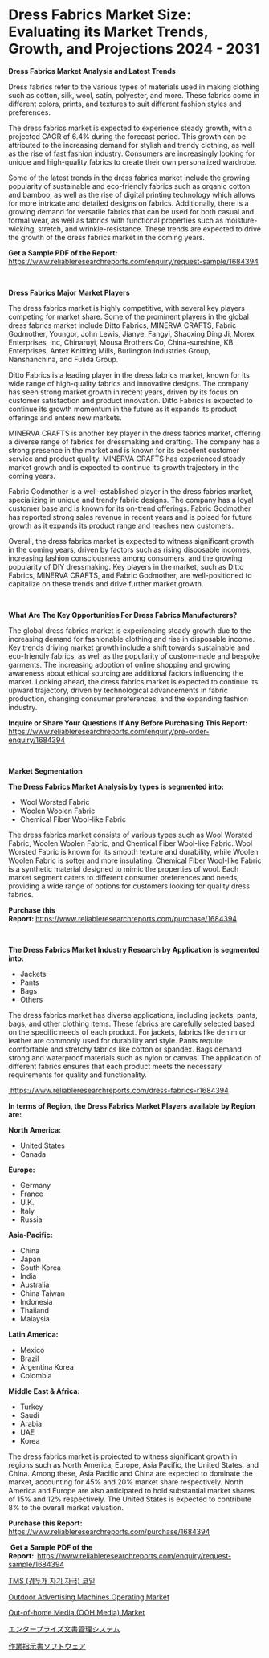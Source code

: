 <p><h1>Dress Fabrics Market Size: Evaluating its Market Trends, Growth, and Projections 2024 - 2031</h1></p><p><strong>Dress Fabrics Market Analysis and Latest Trends</strong></p>
<p><p>Dress fabrics refer to the various types of materials used in making clothing such as cotton, silk, wool, satin, polyester, and more. These fabrics come in different colors, prints, and textures to suit different fashion styles and preferences.</p><p>The dress fabrics market is expected to experience steady growth, with a projected CAGR of 6.4% during the forecast period. This growth can be attributed to the increasing demand for stylish and trendy clothing, as well as the rise of fast fashion industry. Consumers are increasingly looking for unique and high-quality fabrics to create their own personalized wardrobe.</p><p>Some of the latest trends in the dress fabrics market include the growing popularity of sustainable and eco-friendly fabrics such as organic cotton and bamboo, as well as the rise of digital printing technology which allows for more intricate and detailed designs on fabrics. Additionally, there is a growing demand for versatile fabrics that can be used for both casual and formal wear, as well as fabrics with functional properties such as moisture-wicking, stretch, and wrinkle-resistance. These trends are expected to drive the growth of the dress fabrics market in the coming years.</p></p>
<p><strong>Get a Sample PDF of the Report:&nbsp;</strong> <a href="https://www.reliableresearchreports.com/enquiry/request-sample/1684394">https://www.reliableresearchreports.com/enquiry/request-sample/1684394</a></p>
<p>&nbsp;</p>
<p><strong>Dress Fabrics Major Market Players</strong></p>
<p><p>The dress fabrics market is highly competitive, with several key players competing for market share. Some of the prominent players in the global dress fabrics market include Ditto Fabrics, MINERVA CRAFTS, Fabric Godmother, Youngor, John Lewis, Jianye, Fangyi, Shaoxing Ding Ji, Morex Enterprises, Inc, Chinaruyi, Mousa Brothers Co, China-sunshine, KB Enterprises, Antex Knitting Mills, Burlington Industries Group, Nanshanchina, and Fulida Group.</p><p>Ditto Fabrics is a leading player in the dress fabrics market, known for its wide range of high-quality fabrics and innovative designs. The company has seen strong market growth in recent years, driven by its focus on customer satisfaction and product innovation. Ditto Fabrics is expected to continue its growth momentum in the future as it expands its product offerings and enters new markets.</p><p>MINERVA CRAFTS is another key player in the dress fabrics market, offering a diverse range of fabrics for dressmaking and crafting. The company has a strong presence in the market and is known for its excellent customer service and product quality. MINERVA CRAFTS has experienced steady market growth and is expected to continue its growth trajectory in the coming years.</p><p>Fabric Godmother is a well-established player in the dress fabrics market, specializing in unique and trendy fabric designs. The company has a loyal customer base and is known for its on-trend offerings. Fabric Godmother has reported strong sales revenue in recent years and is poised for future growth as it expands its product range and reaches new customers.</p><p>Overall, the dress fabrics market is expected to witness significant growth in the coming years, driven by factors such as rising disposable incomes, increasing fashion consciousness among consumers, and the growing popularity of DIY dressmaking. Key players in the market, such as Ditto Fabrics, MINERVA CRAFTS, and Fabric Godmother, are well-positioned to capitalize on these trends and drive further market growth.</p></p>
<p>&nbsp;</p>
<p><strong>What Are The Key Opportunities For Dress Fabrics Manufacturers?</strong></p>
<p><p>The global dress fabrics market is experiencing steady growth due to the increasing demand for fashionable clothing and rise in disposable income. Key trends driving market growth include a shift towards sustainable and eco-friendly fabrics, as well as the popularity of custom-made and bespoke garments. The increasing adoption of online shopping and growing awareness about ethical sourcing are additional factors influencing the market. Looking ahead, the dress fabrics market is expected to continue its upward trajectory, driven by technological advancements in fabric production, changing consumer preferences, and the expanding fashion industry.</p></p>
<p><strong>Inquire or Share Your Questions If Any Before Purchasing This Report:</strong> <a href="https://www.reliableresearchreports.com/enquiry/pre-order-enquiry/1684394">https://www.reliableresearchreports.com/enquiry/pre-order-enquiry/1684394</a></p>
<p>&nbsp;</p>
<p><strong>Market Segmentation</strong></p>
<p><strong>The Dress Fabrics Market Analysis by types is segmented into:</strong></p>
<p><ul><li>Wool Worsted Fabric</li><li>Woolen Woolen Fabric</li><li>Chemical Fiber Wool-like Fabric</li></ul></p>
<p><p>The dress fabrics market consists of various types such as Wool Worsted Fabric, Woolen Woolen Fabric, and Chemical Fiber Wool-like Fabric. Wool Worsted Fabric is known for its smooth texture and durability, while Woolen Woolen Fabric is softer and more insulating. Chemical Fiber Wool-like Fabric is a synthetic material designed to mimic the properties of wool. Each market segment caters to different consumer preferences and needs, providing a wide range of options for customers looking for quality dress fabrics.</p></p>
<p><strong>Purchase this Report:&nbsp;</strong><a href="https://www.reliableresearchreports.com/purchase/1684394">https://www.reliableresearchreports.com/purchase/1684394</a></p>
<p>&nbsp;</p>
<p><strong>The Dress Fabrics Market Industry Research by Application is segmented into:</strong></p>
<p><ul><li>Jackets</li><li>Pants</li><li>Bags</li><li>Others</li></ul></p>
<p><p>The dress fabrics market has diverse applications, including jackets, pants, bags, and other clothing items. These fabrics are carefully selected based on the specific needs of each product. For jackets, fabrics like denim or leather are commonly used for durability and style. Pants require comfortable and stretchy fabrics like cotton or spandex. Bags demand strong and waterproof materials such as nylon or canvas. The application of different fabrics ensures that each product meets the necessary requirements for quality and functionality.</p></p>
<p><a href="https://www.reliableresearchreports.com/dress-fabrics-r1684394">&nbsp;https://www.reliableresearchreports.com/dress-fabrics-r1684394</a></p>
<p><strong>In terms of Region, the Dress Fabrics Market Players available by Region are:</strong></p>
<p>
    <p> <strong> North America: </strong>
        <ul>
            <li>United States</li>
            <li>Canada</li>
        </ul>
        </p> 
    <p> <strong> Europe: </strong>
        <ul>
            <li>Germany</li>
            <li>France</li>
            <li>U.K.</li>
            <li>Italy</li>
            <li>Russia</li>
        </ul>
        </p> 
    <p> <strong> Asia-Pacific: </strong>
        <ul>
            <li>China</li>
            <li>Japan</li>
            <li>South Korea</li>
            <li>India</li>
            <li>Australia</li>
            <li>China Taiwan</li>
            <li>Indonesia</li>
            <li>Thailand</li>
            <li>Malaysia</li>
        </ul>
        </p> 
    <p> <strong> Latin America: </strong>
        <ul>
            <li>Mexico</li>
            <li>Brazil</li>
            <li>Argentina Korea</li>
            <li>Colombia</li>
        </ul>
        </p> 
    <p> <strong> Middle East & Africa: </strong>
        <ul>
            <li>Turkey</li>
            <li>Saudi</li>
            <li>Arabia</li>
            <li>UAE</li>
            <li>Korea</li>
        </ul>
    </p>
    </p>
<p><p>The dress fabrics market is projected to witness significant growth in regions such as North America, Europe, Asia Pacific, the United States, and China. Among these, Asia Pacific and China are expected to dominate the market, accounting for 45% and 20% market share respectively. North America and Europe are also anticipated to hold substantial market shares of 15% and 12% respectively. The United States is expected to contribute 8% to the overall market valuation.</p></p>
<p><strong>Purchase this Report: </strong><a href="https://www.reliableresearchreports.com/purchase/1684394">https://www.reliableresearchreports.com/purchase/1684394</a></p>
<p>&nbsp;<strong>Get a Sample PDF of the Report:&nbsp;&nbsp;</strong><a href="https://www.reliableresearchreports.com/enquiry/request-sample/1684394">https://www.reliableresearchreports.com/enquiry/request-sample/1684394</a></p>
<p><strong></strong></p>
<p><p><a href="https://medium.com/@angelitahessel2022/tms-transcranial-magnetic-stimulation-%EC%BD%94%EC%9D%BC-%EC%8B%9C%EC%9E%A5-%EA%B7%9C%EB%AA%A8-cagr-%ED%8A%B8%EB%A0%8C%EB%93%9C-2024-2030-04bd372a4b6b">TMS (경두개 자기 자극) 코일</a></p><p><a href="https://github.com/wwwkeltoum/Market-Research-Report-List-4/blob/main/outdoor-advertising-machines-operating-market.md">Outdoor Advertising Machines Operating Market</a></p><p><a href="https://github.com/gamblestampleyjenny50m5sl6/Market-Research-Report-List-3/blob/main/out-of-home-media-ooh-media-market.md">Out-of-home Media (OOH Media) Market</a></p><p><a href="https://medium.com/@suzannewapo/%E4%BC%81%E6%A5%AD%E6%96%87%E6%9B%B8%E7%AE%A1%E7%90%86%E3%82%B7%E3%82%B9%E3%83%86%E3%83%A0%E5%B8%82%E5%A0%B4-2031%E5%B9%B4%E3%81%BE%E3%81%A7%E3%81%AE%E5%8B%95%E5%90%91-%E4%BA%88%E6%B8%AC-%E7%AB%B6%E4%BA%89%E5%88%86%E6%9E%90-f3763c4da47e">エンタープライズ文書管理システム</a></p><p><a href="https://medium.com/@annchovey2023/%E4%BD%9C%E6%A5%AD%E6%8C%87%E7%A4%BA%E3%82%BD%E3%83%95%E3%83%88%E3%82%A6%E3%82%A7%E3%82%A2%E3%81%AE%E5%B8%82%E5%A0%B4%E3%82%B7%E3%82%A7%E3%82%A2%E3%81%AE%E9%80%B2%E5%8C%96%E3%81%A8%E5%B8%82%E5%A0%B4%E6%88%90%E9%95%B7%E3%83%88%E3%83%AC%E3%83%B3%E3%83%892024%E5%B9%B4%E3%81%8B%E3%82%892031%E5%B9%B4%E3%81%BE%E3%81%A7-163dd500f1f6">作業指示書ソフトウェア</a></p></p>